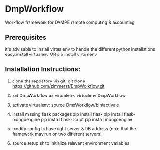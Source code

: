 # DmpWorkflow
Workflow framework for DAMPE remote computing &amp; accounting


Prerequisites 
-------------
it's advisable to install virtualenv to handle the different python installations
easy_install virtualenv OR
pip install virtualenv

Installation Instructions:
--------------------------
1. 	clone the repository via git: 
	git clone https://github.com/zimmerst/DmpWorkflow.git

2.	set DmpWorkflow as virtualenv:
	virtualenv DmpWorkflow
	
3.	activate virtualenv:
	source DmpWorkflow/bin/activate
	
4.	install missing flask packages
	pip install flask
	pip install flask-mongoengine
	pip install flask-script
	pip install mongoengine

5.	modify config to have right server & DB address
	(note that the framework may run on two different servers!)
	
6.	source setup.sh to initialize relevant environment variables

